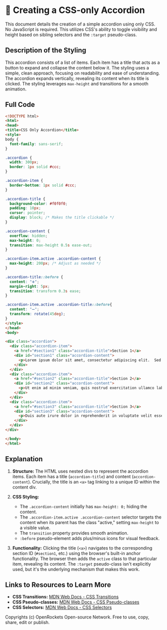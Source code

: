 # 🐞 Creating a CSS-only Accordion


This document details the creation of a simple accordion using only CSS.  No JavaScript is required.  This utilizes CSS's ability to toggle visibility and height based on sibling selectors and the `:target` pseudo-class.


## Description of the Styling

This accordion consists of a list of items. Each item has a title that acts as a button to expand and collapse the content below it.  The styling uses a simple, clean approach, focusing on readability and ease of understanding. The accordion expands vertically, revealing its content when its title is clicked.  The styling leverages `max-height` and transitions for a smooth animation.


## Full Code

```html
<!DOCTYPE html>
<html>
<head>
<title>CSS Only Accordion</title>
<style>
body {
  font-family: sans-serif;
}

.accordion {
  width: 300px;
  border: 1px solid #ccc;
}

.accordion-item {
  border-bottom: 1px solid #ccc;
}

.accordion-title {
  background-color: #f0f0f0;
  padding: 10px;
  cursor: pointer;
  display: block; /* Makes the title clickable */
}

.accordion-content {
  overflow: hidden;
  max-height: 0;
  transition: max-height 0.5s ease-out;
}

.accordion-item.active .accordion-content {
  max-height: 200px; /* Adjust as needed */
}

.accordion-title::before {
  content: "➕";
  margin-right: 5px;
  transition: transform 0.3s ease;
}

.accordion-item.active .accordion-title::before{
  content: "➖";
  transform: rotate(45deg);
}
</style>
</head>
<body>

<div class="accordion">
  <div class="accordion-item">
    <a href="#section1" class="accordion-title">Section 1</a>
    <div id="section1" class="accordion-content">
      <p>Lorem ipsum dolor sit amet, consectetur adipiscing elit.  Sed do eiusmod tempor incididunt ut labore et dolore magna aliqua.</p>
    </div>
  </div>
  <div class="accordion-item">
    <a href="#section2" class="accordion-title">Section 2</a>
    <div id="section2" class="accordion-content">
      <p>Ut enim ad minim veniam, quis nostrud exercitation ullamco laboris nisi ut aliquip ex ea commodo consequat.</p>
    </div>
  </div>
  <div class="accordion-item">
    <a href="#section3" class="accordion-title">Section 3</a>
    <div id="section3" class="accordion-content">
      <p>Duis aute irure dolor in reprehenderit in voluptate velit esse cillum dolore eu fugiat nulla pariatur.</p>
    </div>
  </div>
</div>

</body>
</html>
```


## Explanation

1. **Structure:** The HTML uses nested divs to represent the accordion items. Each item has a title (`accordion-title`) and content (`accordion-content`).  Crucially, the title is an `<a>` tag linking to a unique ID within the content div.

2. **CSS Styling:**
   - The `.accordion-content` initially has `max-height: 0;` hiding the content.
   - The `.accordion-item.active .accordion-content` selector targets the content when its parent has the class "active," setting `max-height` to a visible value.
   - The `transition` property provides smooth animation.
   - `:before` pseudo-element adds plus/minus icons for visual feedback.

3. **Functionality:** Clicking the title (`<a>`) navigates to the corresponding section ID (`#section1`, etc.) using the browser's built-in anchor functionality. The browser then adds the `active` class to that particular item, revealing its content.   The `:target` pseudo-class isn't explicitly used, but it's the underlying mechanism that makes this work.


## Links to Resources to Learn More

* **CSS Transitions:** [MDN Web Docs - CSS Transitions](https://developer.mozilla.org/en-US/docs/Web/CSS/transition)
* **CSS Pseudo-classes:** [MDN Web Docs - CSS Pseudo-classes](https://developer.mozilla.org/en-US/docs/Web/CSS/Pseudo-classes)
* **CSS Selectors:** [MDN Web Docs - CSS Selectors](https://developer.mozilla.org/en-US/docs/Web/CSS/CSS_Selectors)


Copyrights (c) OpenRockets Open-source Network. Free to use, copy, share, edit or publish.

